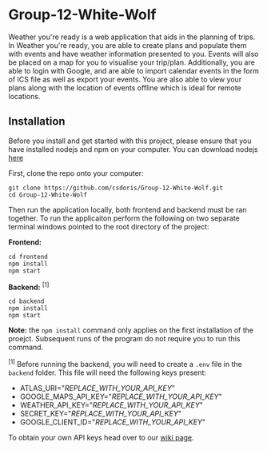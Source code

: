 # Group-12-White-Wolf

Weather you're ready is a web application that aids in the planning of trips. In Weather you're ready, you are able to create plans and populate them with events and have weather information presented to you. Events will also be placed on a map for you to visualise your trip/plan. Additionally, you are able to login with Google, and are able to import calendar events in the form of ICS file as well as export your events. You are also able to view your plans along with the location of events offline which is ideal for remote locations.

## Installation

Before you install and get started with this project, please ensure that you have installed nodejs and npm on your computer. You can download nodejs [here](https://nodejs.org/en/download/)

First, clone the repo onto your computer:

```
git clone https://github.com/csdoris/Group-12-White-Wolf.git
cd Group-12-White-Wolf
```

Then run the application locally, both frontend and backend must be ran together. To run the applicaiton perform the following on two separate terminal windows pointed to the root directory of the project:

**Frontend:**

```
cd frontend
npm install
npm start
```

**Backend:** <sup>[1]</sup>

```
cd backend
npm install
npm start
```

**Note:** the `npm install` command only applies on the first installation of the proejct. Subsequent runs of the program do not require you to run this command.

<sup>[1]</sup> Before running the backend, you will need to create a `.env` file in the `backend` folder. This file will need the following keys present:

-   ATLAS_URI="_REPLACE_WITH_YOUR_API_KEY_"
-   GOOGLE_MAPS_API_KEY="_REPLACE_WITH_YOUR_API_KEY_"
-   WEATHER_API_KEY="_REPLACE_WITH_YOUR_API_KEY_"
-   SECRET_KEY="_REPLACE_WITH_YOUR_API_KEY_"
-   GOOGLE_CLIENT_ID="_REPLACE_WITH_YOUR_API_KEY_"

To obtain your own API keys head over to our [wiki page](https://github.com/csdoris/Group-12-White-Wolf/wiki/Getting-your-own-API-keys).
